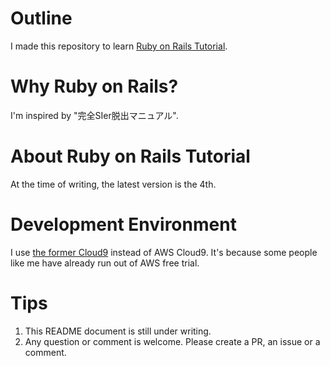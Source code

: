 # Outline
I made this repository to learn [Ruby on Rails Tutorial](https://railstutorial.jp/).

# Why Ruby on Rails?
I'm inspired by "完全SIer脱出マニュアル".  

# About Ruby on Rails Tutorial
At the time of writing, the latest version is the 4th.


# Development Environment
I use [the former Cloud9](https://ide.c9.io/) instead of AWS Cloud9.
It's because some people like me have already run out of AWS free trial.

# Tips
1. This README document is still under writing.  
2. Any question or comment is welcome. Please create a PR, an issue or a comment.  
